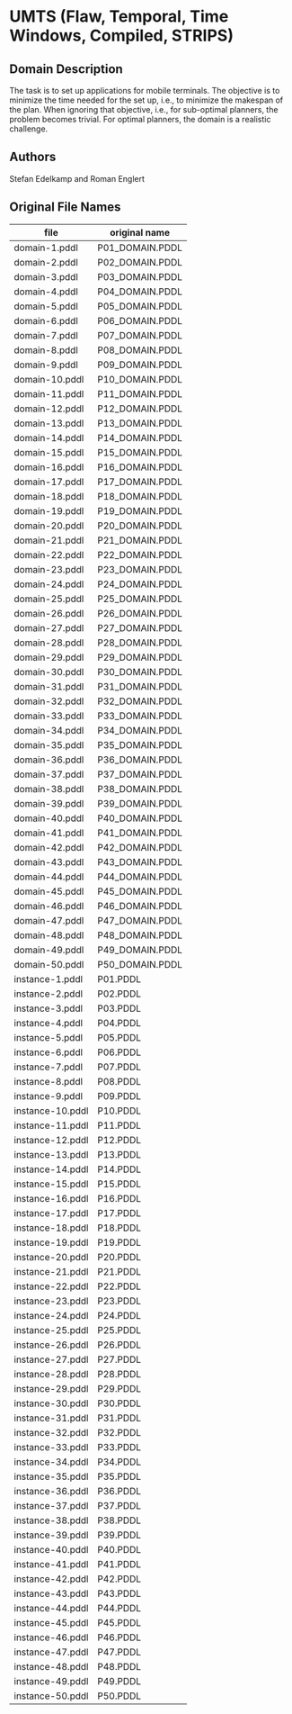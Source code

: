# UMTS (Flaw, Temporal, Time Windows, Compiled, STRIPS)

## Domain Description

The task is to set up applications for mobile terminals.
The objective is to minimize the time needed for the set up, i.e., to minimize the makespan of the plan.
When ignoring that objective, i.e., for sub-optimal planners, the problem becomes trivial.
For optimal planners, the domain is a realistic challenge.

## Authors

Stefan Edelkamp and Roman Englert

## Original File Names

| file             | original name   |
|------------------|-----------------|
| domain-1.pddl    | P01_DOMAIN.PDDL |
| domain-2.pddl    | P02_DOMAIN.PDDL |
| domain-3.pddl    | P03_DOMAIN.PDDL |
| domain-4.pddl    | P04_DOMAIN.PDDL |
| domain-5.pddl    | P05_DOMAIN.PDDL |
| domain-6.pddl    | P06_DOMAIN.PDDL |
| domain-7.pddl    | P07_DOMAIN.PDDL |
| domain-8.pddl    | P08_DOMAIN.PDDL |
| domain-9.pddl    | P09_DOMAIN.PDDL |
| domain-10.pddl   | P10_DOMAIN.PDDL |
| domain-11.pddl   | P11_DOMAIN.PDDL |
| domain-12.pddl   | P12_DOMAIN.PDDL |
| domain-13.pddl   | P13_DOMAIN.PDDL |
| domain-14.pddl   | P14_DOMAIN.PDDL |
| domain-15.pddl   | P15_DOMAIN.PDDL |
| domain-16.pddl   | P16_DOMAIN.PDDL |
| domain-17.pddl   | P17_DOMAIN.PDDL |
| domain-18.pddl   | P18_DOMAIN.PDDL |
| domain-19.pddl   | P19_DOMAIN.PDDL |
| domain-20.pddl   | P20_DOMAIN.PDDL |
| domain-21.pddl   | P21_DOMAIN.PDDL |
| domain-22.pddl   | P22_DOMAIN.PDDL |
| domain-23.pddl   | P23_DOMAIN.PDDL |
| domain-24.pddl   | P24_DOMAIN.PDDL |
| domain-25.pddl   | P25_DOMAIN.PDDL |
| domain-26.pddl   | P26_DOMAIN.PDDL |
| domain-27.pddl   | P27_DOMAIN.PDDL |
| domain-28.pddl   | P28_DOMAIN.PDDL |
| domain-29.pddl   | P29_DOMAIN.PDDL |
| domain-30.pddl   | P30_DOMAIN.PDDL |
| domain-31.pddl   | P31_DOMAIN.PDDL |
| domain-32.pddl   | P32_DOMAIN.PDDL |
| domain-33.pddl   | P33_DOMAIN.PDDL |
| domain-34.pddl   | P34_DOMAIN.PDDL |
| domain-35.pddl   | P35_DOMAIN.PDDL |
| domain-36.pddl   | P36_DOMAIN.PDDL |
| domain-37.pddl   | P37_DOMAIN.PDDL |
| domain-38.pddl   | P38_DOMAIN.PDDL |
| domain-39.pddl   | P39_DOMAIN.PDDL |
| domain-40.pddl   | P40_DOMAIN.PDDL |
| domain-41.pddl   | P41_DOMAIN.PDDL |
| domain-42.pddl   | P42_DOMAIN.PDDL |
| domain-43.pddl   | P43_DOMAIN.PDDL |
| domain-44.pddl   | P44_DOMAIN.PDDL |
| domain-45.pddl   | P45_DOMAIN.PDDL |
| domain-46.pddl   | P46_DOMAIN.PDDL |
| domain-47.pddl   | P47_DOMAIN.PDDL |
| domain-48.pddl   | P48_DOMAIN.PDDL |
| domain-49.pddl   | P49_DOMAIN.PDDL |
| domain-50.pddl   | P50_DOMAIN.PDDL |
| instance-1.pddl  | P01.PDDL        |
| instance-2.pddl  | P02.PDDL        |
| instance-3.pddl  | P03.PDDL        |
| instance-4.pddl  | P04.PDDL        |
| instance-5.pddl  | P05.PDDL        |
| instance-6.pddl  | P06.PDDL        |
| instance-7.pddl  | P07.PDDL        |
| instance-8.pddl  | P08.PDDL        |
| instance-9.pddl  | P09.PDDL        |
| instance-10.pddl | P10.PDDL        |
| instance-11.pddl | P11.PDDL        |
| instance-12.pddl | P12.PDDL        |
| instance-13.pddl | P13.PDDL        |
| instance-14.pddl | P14.PDDL        |
| instance-15.pddl | P15.PDDL        |
| instance-16.pddl | P16.PDDL        |
| instance-17.pddl | P17.PDDL        |
| instance-18.pddl | P18.PDDL        |
| instance-19.pddl | P19.PDDL        |
| instance-20.pddl | P20.PDDL        |
| instance-21.pddl | P21.PDDL        |
| instance-22.pddl | P22.PDDL        |
| instance-23.pddl | P23.PDDL        |
| instance-24.pddl | P24.PDDL        |
| instance-25.pddl | P25.PDDL        |
| instance-26.pddl | P26.PDDL        |
| instance-27.pddl | P27.PDDL        |
| instance-28.pddl | P28.PDDL        |
| instance-29.pddl | P29.PDDL        |
| instance-30.pddl | P30.PDDL        |
| instance-31.pddl | P31.PDDL        |
| instance-32.pddl | P32.PDDL        |
| instance-33.pddl | P33.PDDL        |
| instance-34.pddl | P34.PDDL        |
| instance-35.pddl | P35.PDDL        |
| instance-36.pddl | P36.PDDL        |
| instance-37.pddl | P37.PDDL        |
| instance-38.pddl | P38.PDDL        |
| instance-39.pddl | P39.PDDL        |
| instance-40.pddl | P40.PDDL        |
| instance-41.pddl | P41.PDDL        |
| instance-42.pddl | P42.PDDL        |
| instance-43.pddl | P43.PDDL        |
| instance-44.pddl | P44.PDDL        |
| instance-45.pddl | P45.PDDL        |
| instance-46.pddl | P46.PDDL        |
| instance-47.pddl | P47.PDDL        |
| instance-48.pddl | P48.PDDL        |
| instance-49.pddl | P49.PDDL        |
| instance-50.pddl | P50.PDDL        |
